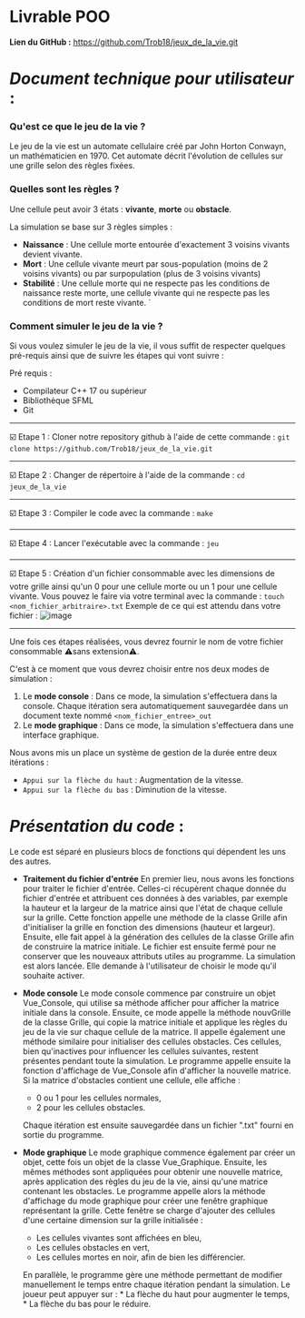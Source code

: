# Livrable POO

**Lien du GitHub :** https://github.com/Trob18/jeux_de_la_vie.git


# _Document technique pour utilisateur_ : 

### Qu'est ce que le jeu de la vie ?
Le jeu de la vie est un automate cellulaire créé par John Horton Conwayn, un mathématicien en 1970. Cet automate décrit l'évolution de cellules sur une grille selon des règles fixées.

### Quelles sont les règles ?

Une cellule peut avoir 3 états : **vivante**, **morte** ou **obstacle**.

La simulation se base sur 3 règles simples : 
-    **Naissance** : Une cellule morte entourée d'exactement 3 voisins vivants devient vivante.
-    **Mort** : Une cellule vivante meurt par sous-population (moins de 2 voisins vivants) ou par surpopulation (plus de 3 voisins vivants)
-    **Stabilité** : Une cellule morte qui ne respecte pas les conditions de naissance reste morte, une cellule vivante qui ne respecte pas les conditions de mort reste vivante.
`
### Comment simuler le jeu de la vie ?
Si vous voulez simuler le jeu de la vie, il vous suffit de respecter quelques pré-requis ainsi que de suivre les étapes qui vont suivre : 

Pré requis : 
- Compilateur C++ 17 ou supérieur
- Bibliothèque SFML
- Git 

--- 

:ballot_box_with_check: Etape 1 : Cloner notre repository github à l'aide de cette commande :
`git clone https://github.com/Trob18/jeux_de_la_vie.git`

---

:ballot_box_with_check: Etape 2 : Changer de répertoire à l'aide de la commande :
`cd jeux_de_la_vie`

---
:ballot_box_with_check: Etape 3 : Compiler le code avec la commande : 
`make`

---
:ballot_box_with_check: Etape 4 : Lancer l'exécutable avec la commande :
`jeu`

---
:ballot_box_with_check: Etape 5 : Création d'un fichier consommable avec les dimensions de votre grille ainsi qu'un 0 pour une cellule morte ou un 1 pour une cellule vivante. 
Vous pouvez le faire via votre terminal avec la commande :
`touch <nom_fichier_arbitraire>.txt`
Exemple de ce qui est attendu dans votre fichier : 
![image](https://github.com/user-attachments/assets/aebf96d9-1dd3-4a66-a1d7-db603c8addeb)


---

Une fois ces étapes réalisées, vous devrez fournir le nom de votre fichier consommable :warning:sans extension:warning:.

C'est à ce moment que vous devrez choisir entre nos deux modes de simulation : 
1. Le **mode console** : Dans ce mode, la simulation s'effectuera dans la console. Chaque itération sera automatiquement sauvegardée dans un document texte nommé `<nom_fichier_entree>_out`
2. Le **mode graphique** : Dans ce mode, la simulation s'effectuera dans une interface graphique.


Nous avons mis un place un système de gestion de la durée entre deux itérations :

-    `Appui sur la flèche du haut` : Augmentation de la vitesse.
-    `Appui sur la flèche du bas` : Diminution de la vitesse.




# _Présentation du code_ : 

Le code est séparé en plusieurs blocs de fonctions qui dépendent les uns des autres.

* **Traitement du fichier d'entrée**
En premier lieu, nous avons les fonctions pour traiter le fichier d'entrée. Celles-ci récupèrent chaque donnée du fichier d'entrée et attribuent ces données à des variables, par exemple la hauteur et la largeur de la matrice ainsi que l'état de chaque cellule sur la grille.
Cette fonction appelle une méthode de la classe Grille afin d'initialiser la grille en fonction des dimensions (hauteur et largeur).
Ensuite, elle fait appel à la génération des cellules de la classe Grille afin de construire la matrice initiale.
Le fichier est ensuite fermé pour ne conserver que les nouveaux attributs utiles au programme.
La simulation est alors lancée. Elle demande à l'utilisateur de choisir le mode qu'il souhaite activer.

* **Mode console**
Le mode console commence par construire un objet Vue_Console, qui utilise sa méthode afficher pour afficher la matrice initiale dans la console. Ensuite, ce mode appelle la méthode nouvGrille de la classe Grille, qui copie la matrice initiale et applique les règles du jeu de la vie sur chaque cellule de la matrice.
Il appelle également une méthode similaire pour initialiser des cellules obstacles. Ces cellules, bien qu'inactives pour influencer les cellules suivantes, restent présentes pendant toute la simulation.
Le programme appelle ensuite la fonction d'affichage de Vue_Console afin d'afficher la nouvelle matrice. Si la matrice d'obstacles contient une cellule, elle affiche :
    * 0 ou 1 pour les cellules normales,
    * 2 pour les cellules obstacles.

    Chaque itération est ensuite sauvegardée dans un fichier ".txt" fourni en sortie du programme.

* **Mode graphique**
Le mode graphique commence également par créer un objet, cette fois un objet de la classe Vue_Graphique. Ensuite, les mêmes méthodes sont appliquées pour obtenir une nouvelle matrice, après application des règles du jeu de la vie, ainsi qu'une matrice contenant les obstacles.
Le programme appelle alors la méthode d'affichage du mode graphique pour créer une fenêtre graphique représentant la grille. Cette fenêtre se charge d'ajouter des cellules d'une certaine dimension sur la grille initialisée :
    * Les cellules vivantes sont affichées en bleu,
    * Les cellules obstacles en vert,
    * Les cellules mortes en noir, afin de bien les différencier.
    
    En parallèle, le programme gère une méthode permettant de modifier manuellement le temps entre chaque itération pendant la simulation. Le joueur peut appuyer sur :
        * La flèche du haut pour augmenter le temps,
        * La flèche du bas pour le réduire.





























